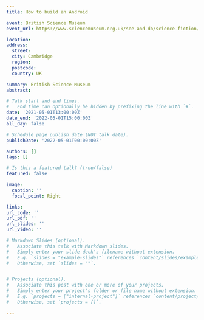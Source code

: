 ```yaml
---
title: How to build an Android

event: British Science Museum
event_url: https://www.sciencemuseum.org.uk/see-and-do/science-fiction/how-to-build-an-android

location:
address:
  street: 
  city: Cambridge
  region: 
  postcode: 
  country: UK

summary: British Science Museum
abstract:  

# Talk start and end times.
#   End time can optionally be hidden by prefixing the line with `#`.
date: '2021-05-01T13:00:00Z'
date_end: '2022-05-01T15:00:00Z'
all_day: false

# Schedule page publish date (NOT talk date).
publishDate: '2022-05-01T00:00:00Z'

authors: []
tags: []

# Is this a featured talk? (true/false)
featured: false

image:
  caption: ''
  focal_point: Right

links:
url_code: ''
url_pdf: ''
url_slides: ''
url_video: ''

# Markdown Slides (optional).
#   Associate this talk with Markdown slides.
#   Simply enter your slide deck's filename without extension.
#   E.g. `slides = "example-slides"` references `content/slides/example-slides.md`.
#   Otherwise, set `slides = ""`.


# Projects (optional).
#   Associate this post with one or more of your projects.
#   Simply enter your project's folder or file name without extension.
#   E.g. `projects = ["internal-project"]` references `content/project/deep-learning/index.md`.
#   Otherwise, set `projects = []`.

---
```



